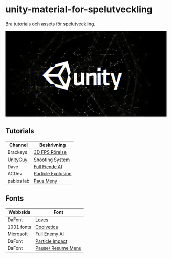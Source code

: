 # unity-material-for-spelutveckling
Bra tutorials och assets för spelutveckling.

![alt text](UnityImage.jpg)

## Tutorials

| Channel | Beskrivning |
| ----------- | ----------- |
| Brackeys | [3D FPS Rörelse](https://youtu.be/XAC8U9-dTZU) |
| UnityGuy | [Shooting System](https://youtu.be/u0yksFw9PSs) | 
| Dave     | [Full Fiende AI](https://youtu.be/UjkSFoLxesw) |
| ACDev | [Particle Explosion](https://youtu.be/BXh6LC1H5S0) | 
| pablos lab | [Paus Meny](https://youtu.be/J1x6cSTGQO8) |


## Fonts

| Webbsida | Font |
| ----------- | ----------- |
| DaFont | [Loves](https://www.dafont.com/loves.font) |
| 1001 fonts | [Coolvetica](https://www.1001fonts.com/coolvetica-font.html) | 
| Microsoft     | [Full Enemy AI](https://docs.microsoft.com/en-us/typography/font-list/chiller) |
| DaFont | [Particle Impact](https://youtu.be/BXh6LC1H5S0) | 
| DaFont | [Pause/ Resume Menu](https://youtu.be/J1x6cSTGQO8) |







